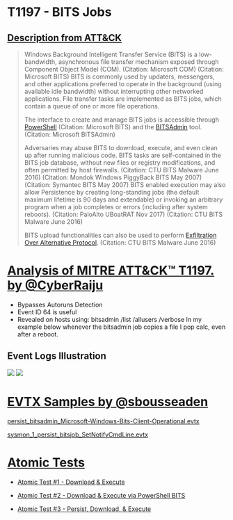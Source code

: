 # T1197 - BITS Jobs
## [Description from ATT&CK](https://attack.mitre.org/wiki/Technique/T1197)
<blockquote>Windows Background Intelligent Transfer Service (BITS) is a low-bandwidth, asynchronous file transfer mechanism exposed through Component Object Model (COM). (Citation: Microsoft COM) (Citation: Microsoft BITS) BITS is commonly used by updaters, messengers, and other applications preferred to operate in the background (using available idle bandwidth) without interrupting other networked applications. File transfer tasks are implemented as BITS jobs, which contain a queue of one or more file operations.

The interface to create and manage BITS jobs is accessible through [PowerShell](https://attack.mitre.org/techniques/T1086)  (Citation: Microsoft BITS) and the [BITSAdmin](https://attack.mitre.org/software/S0190) tool. (Citation: Microsoft BITSAdmin)

Adversaries may abuse BITS to download, execute, and even clean up after running malicious code. BITS tasks are self-contained in the BITS job database, without new files or registry modifications, and often permitted by host firewalls. (Citation: CTU BITS Malware June 2016) (Citation: Mondok Windows PiggyBack BITS May 2007) (Citation: Symantec BITS May 2007) BITS enabled execution may also allow Persistence by creating long-standing jobs (the default maximum lifetime is 90 days and extendable) or invoking an arbitrary program when a job completes or errors (including after system reboots). (Citation: PaloAlto UBoatRAT Nov 2017) (Citation: CTU BITS Malware June 2016)

BITS upload functionalities can also be used to perform [Exfiltration Over Alternative Protocol](https://attack.mitre.org/techniques/T1048). (Citation: CTU BITS Malware June 2016)</blockquote>

# [Analysis of MITRE ATT&CK™ T1197. by @CyberRaiju](https://twitter.com/CyberRaiju/status/1168473873668460544)
- Bypasses Autoruns Detection
- Event ID 64 is useful
- Revealed on hosts using: bitsadmin /list /allusers /verbose
In my example below whenever the bitsadmin job copies a file I pop calc, even after a reboot.

## Event Logs Illustration

<img src="https://pbs.twimg.com/media/EDdAyLuUEAEoDgL?format=jpg&name=medium">

<img src="https://pbs.twimg.com/media/EDdAyMSU8AAw_75?format=jpg&name=large">

# [EVTX Samples by @sbousseaden](https://github.com/sbousseaden/EVTX-ATTACK-SAMPLES)

[persist_bitsadmin_Microsoft-Windows-Bits-Client-Operational.evtx](https://github.com/sbousseaden/EVTX-ATTACK-SAMPLES/raw/master/Persistence/persist_bitsadmin_Microsoft-Windows-Bits-Client-Operational.evtx)

[sysmon_1_persist_bitsjob_SetNotifyCmdLine.evtx
](https://github.com/sbousseaden/EVTX-ATTACK-SAMPLES/raw/master/Persistence/sysmon_1_persist_bitsjob_SetNotifyCmdLine.evtx)

# [Atomic Tests](https://github.com/redcanaryco/atomic-red-team/blob/master/atomics/T1197/T1197.md)

- [Atomic Test #1 - Download & Execute](https://github.com/redcanaryco/atomic-red-team/blob/master/atomics/T1197/T1197.md#atomic-test-1---download--execute)

- [Atomic Test #2 - Download & Execute via PowerShell BITS](https://github.com/redcanaryco/atomic-red-team/blob/master/atomics/T1197/T1197.md#atomic-test-2---download--execute-via-powershell-bits)

- [Atomic Test #3 - Persist, Download, & Execute](https://github.com/redcanaryco/atomic-red-team/blob/master/atomics/T1197/T1197.md#atomic-test-3---persist-download--execute)